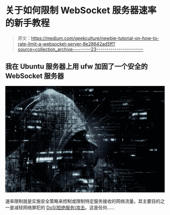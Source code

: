 # 关于如何限制 WebSocket 服务器速率的新手教程

> 原文：<https://medium.com/geekculture/newbie-tutorial-on-how-to-rate-limit-a-websocket-server-8e28642ad5ff?source=collection_archive---------23----------------------->

## 我在 Ubuntu 服务器上用 ufw 加固了一个安全的 WebSocket 服务器

![](img/db5b4c138c2ce8cf50981351eee4e513.png)

速率限制就是实施安全策略来控制或限制特定服务接收的网络流量。其主要目的之一是减轻网络罪犯的 [DoS(拒绝服务)攻击](https://en.wikipedia.org/wiki/Denial-of-service_attack)。这是任何……